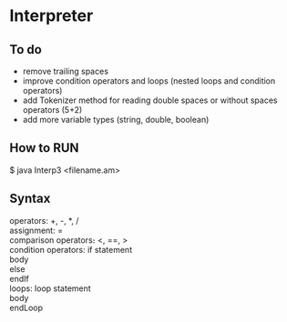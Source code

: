 # Interpreter

## To do
* remove trailing spaces
* improve condition operators and loops (nested loops and condition operators)
* add Tokenizer method for reading double spaces or without spaces operators (5+2)
* add more variable types (string, double, boolean)

## How to RUN
$ java Interp3 <filename.am>

## Syntax
operators: +, -, *, / \
assignment: = \
comparison operators։ <, ==, > \
condition operators: if statement \
body                      
else\
endIf\
loops: loop statement\
body\
endLoop
